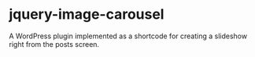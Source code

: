 jquery-image-carousel
=====================

A WordPress plugin implemented as a shortcode for creating a slideshow right from the posts screen. 